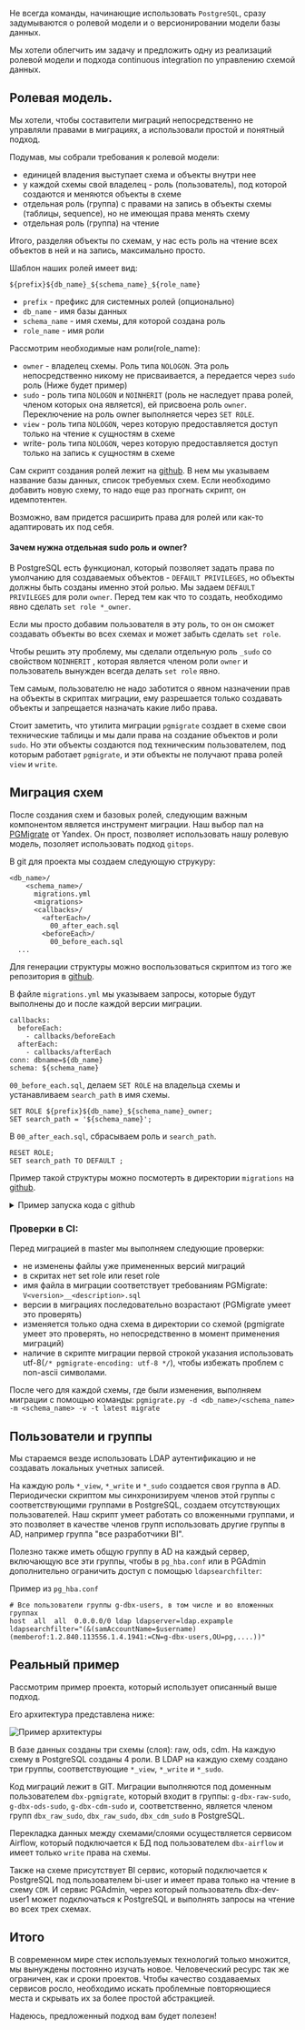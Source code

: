 Не всегда команды, начинающие использовать `PostgreSQL`, сразу задумываются о ролевой модели и о версионировании модели базы данных.

Мы хотели облегчить им задачу и предложить одну из реализаций ролевой модели и подхода continuous integration по управлению схемой данных.


## Ролевая модель.

Мы хотели, чтобы составители миграций непосредственно не управляли правами в миграциях, а использовали простой и понятный подход. 

Подумав, мы собрали требования к ролевой модели:
- единицей владения выступает схема и объекты внутри нее
- у каждой схемы свой владелец - роль (пользователь), под которой создаются и меняются объекты в схеме
- отдельная роль (группа) с правами на запись в объекты схемы (таблицы, sequence), но не имеющая права менять схему
- отдельная роль (группа) на чтение

Итого, разделяя объекты по схемам, у нас есть роль на чтение всех объектов в ней и на запись, максимально просто.

Шаблон наших ролей имеет вид:

`${prefix}${db_name}_${schema_name}_${role_name}`

* `prefix` - префикс для системных ролей (опционально)
* `db_name` -  имя базы данных
* `schema_name` - имя схемы, для которой создана роль
* `role_name` - имя роли


Рассмотрим необходимые нам роли(role_name):
* `owner` - владелец схемы. Роль типа `NOLOGON`. Эта роль непосредственно никому не присваивается, а передается через `sudo` роль (Ниже будет пример)
* `sudo` - роль типа `NOLOGON` и `NOINHERIT` (роль не наследует права ролей, членом которых она является), ей присвоена роль `owner`. Переключение на роль owner выполняется через `SET ROLE`.
* `view` - роль типа `NOLOGON`, через которую предоставляется доступ только на чтение к сущностям в схеме
* write- роль типа `NOLOGON`, через которую предоставляется доступ только на запись к сущностям в схеме

Сам скрипт создания ролей лежит на [github](https://github.com/e11it/pg_rbac_plus/).
В нем мы указываем название базы данных, список требуемых схем.
Если необходимо добавить новую схему, то надо еще раз прогнать скрипт, он идемпотентен.

Возможно, вам придется расширить права для ролей или как-то адаптировать их под себя.

#### Зачем нужна отдельная sudo роль и owner?

В PostgreSQL есть функционал, который позволяет задать права по умолчанию для создаваемых объектов - `DEFAULT PRIVILEGES`, но объекты должны быть созданы именно этой ролью.
Мы задаем `DEFAULT PRIVILEGES` для роли `owner`. Перед тем как что то создать, необходимо явно сделать `set role *_owner`.

Если мы просто добавим пользователя в эту роль, то он он сможет создавать объекты во всех схемах и может забыть сделать `set role`.

Чтобы решить эту проблему, мы сделали отдельную роль `_sudo` со свойством `NOINHERIT` , которая является членом роли `owner` и пользователь вынужден всегда делать `set role` явно.

Тем самым, пользователю не надо заботится о явном назначении прав на объекты в скриптах миграции, ему разрешается только создавать объекты и запрещается назначать какие либо права.

Стоит заметить, что утилита миграции `pgmigrate` создает в схеме свои технические таблицы и мы дали права на создание объектов и роли `sudo`. Но эти объекты создаются под техническим пользователем, под которым работает `pgmigrate`, и эти объекты не получают права ролей `view` и `write`.


## Миграция схем

После создания схем и базовых ролей, следующим важным компонентом является инструмент миграции.
Наш выбор пал на [PGMigrate](https://github.com/yandex/pgmigrate) от Yandex.
Он прост, позволяет использовать нашу ролевую модель, позоляет использовать подход `gitops`.

В git для проекта мы создаем следующую струкуру:

```
<db_name>/
    <schema_name>/
      migrations.yml
      <migrations>
      <callbacks>/
        <afterEach>/
          00_after_each.sql
        <beforeEach>/
          00_before_each.sql
  ...
```

Для генерации структуры можно воспользоваться скриптом из того же репозитория в [github]().


В файле `migrations.yml` мы указываем запросы, которые будут выполнены до и после каждой версии миграции. 

```
callbacks:
  beforeEach:
    - callbacks/beforeEach
  afterEach:
    - callbacks/afterEach
conn: dbname=${db_name}
schema: ${schema_name}

```

`00_before_each.sql`, делаем `SET ROLE` на владельца схемы и устанавливаем `search_path` в имя схемы.

```
SET ROLE ${prefix}${db_name}_${schema_name}_owner;
SET search_path = '${schema_name}';

```

В `00_after_each.sql`, сбрасываем роль и `search_path`.
```
RESET ROLE;
SET search_path TO DEFAULT ;
```

Пример такой структуры можно посмотерть в директории `migrations` на [github](https://github.com/e11it/pg_rbac_plus).

    
<details>
  <summary>Пример запуска кода с github</summary>

    
  ```sh
    # Запускаем postgres и pgadmin
    $ docker-compose up -d postgres pgadmin
    
    # Создаем новую базу данных с именем dwh
    $ docker-compose exec -u postgres postgres psql -c 'CREATE DATABASE dwh'
    CREATE DATABASE
    
    # Создаем схемы и ролевую модель
    $ docker-compose exec -u postgres postgres /bin/bash /opt/scripts/create_schema.sh
    Schema: dwh_raw
    GRANT dwh_raw_view,dwh_raw_write TO dwh_raw_owner
    GRANT dwh_raw_view TO dwh_raw_sudo
    GRANT dwh_raw_owner TO dwh_raw_sudo
    GRANT CONNECT ON DATABASE dwh TO dwh_raw_view
    GRANT dwh_raw_view TO dwh_raw_write
    GRANT usage ON SCHEMA raw TO dwh_raw_view
    GRANT ALL ON SCHEMA raw TO dwh_raw_owner
    GRANT ALL ON SCHEMA raw TO dwh_raw_sudo
    ALTER DEFAULT PRIVILEGES FOR ROLE dwh_raw_owner IN SCHEMA raw GRANT SELECT ON SEQUENCES TO dwh_raw_view
    ALTER DEFAULT PRIVILEGES FOR ROLE dwh_raw_owner IN SCHEMA raw GRANT SELECT ON TABLES TO dwh_raw_view
    ALTER DEFAULT PRIVILEGES FOR ROLE dwh_raw_owner IN SCHEMA raw GRANT ALL ON SEQUENCES TO dwh_raw_write
    ALTER DEFAULT PRIVILEGES FOR ROLE dwh_raw_owner IN SCHEMA raw GRANT EXECUTE ON FUNCTIONS TO dwh_raw_write
    ALTER DEFAULT PRIVILEGES FOR ROLE dwh_raw_owner IN SCHEMA raw GRANT INSERT,UPDATE,DELETE,TRUNCATE ON TABLES TO dwh_raw_write
    Schema: dwh_ods
    GRANT dwh_ods_view,dwh_ods_write TO dwh_ods_owner
    GRANT dwh_ods_view TO dwh_ods_sudo
    GRANT dwh_ods_owner TO dwh_ods_sudo
    GRANT CONNECT ON DATABASE dwh TO dwh_ods_view
    GRANT dwh_ods_view TO dwh_ods_write
    GRANT usage ON SCHEMA ods TO dwh_ods_view
    GRANT ALL ON SCHEMA ods TO dwh_ods_owner
    GRANT ALL ON SCHEMA ods TO dwh_ods_sudo
    ALTER DEFAULT PRIVILEGES FOR ROLE dwh_ods_owner IN SCHEMA ods GRANT SELECT ON SEQUENCES TO dwh_ods_view
    ALTER DEFAULT PRIVILEGES FOR ROLE dwh_ods_owner IN SCHEMA ods GRANT SELECT ON TABLES TO dwh_ods_view
    ALTER DEFAULT PRIVILEGES FOR ROLE dwh_ods_owner IN SCHEMA ods GRANT ALL ON SEQUENCES TO dwh_ods_write
    ALTER DEFAULT PRIVILEGES FOR ROLE dwh_ods_owner IN SCHEMA ods GRANT EXECUTE ON FUNCTIONS TO dwh_ods_write
    ALTER DEFAULT PRIVILEGES FOR ROLE dwh_ods_owner IN SCHEMA ods GRANT INSERT,UPDATE,DELETE,TRUNCATE ON TABLES TO dwh_ods_write
    Schema: dwh_cdm
    GRANT dwh_cdm_view,dwh_cdm_write TO dwh_cdm_owner
    GRANT dwh_cdm_view TO dwh_cdm_sudo
    GRANT dwh_cdm_owner TO dwh_cdm_sudo
    GRANT CONNECT ON DATABASE dwh TO dwh_cdm_view
    GRANT dwh_cdm_view TO dwh_cdm_write
    GRANT usage ON SCHEMA cdm TO dwh_cdm_view
    GRANT ALL ON SCHEMA cdm TO dwh_cdm_owner
    GRANT ALL ON SCHEMA cdm TO dwh_cdm_sudo
    ALTER DEFAULT PRIVILEGES FOR ROLE dwh_cdm_owner IN SCHEMA cdm GRANT SELECT ON SEQUENCES TO dwh_cdm_view
    ALTER DEFAULT PRIVILEGES FOR ROLE dwh_cdm_owner IN SCHEMA cdm GRANT SELECT ON TABLES TO dwh_cdm_view
    ALTER DEFAULT PRIVILEGES FOR ROLE dwh_cdm_owner IN SCHEMA cdm GRANT ALL ON SEQUENCES TO dwh_cdm_write
    ALTER DEFAULT PRIVILEGES FOR ROLE dwh_cdm_owner IN SCHEMA cdm GRANT EXECUTE ON FUNCTIONS TO dwh_cdm_write
    ALTER DEFAULT PRIVILEGES FOR ROLE dwh_cdm_owner IN SCHEMA cdm GRANT INSERT,UPDATE,DELETE,TRUNCATE ON TABLES TO dwh_cdm_write
    
    # Создаем пользователя для выполнения миграций и добавляем в sudo группы
    $ docker-compose exec -u postgres postgres psql -c "create user pgmigrate with password '1234' in group dwh_raw_sudo,dwh_ods_sudo,dwh_cdm_sudo;"
    CREATE ROLE
    
    # Выполняем миграции
    $ docker-compose run pgmigrate bash /opt/scripts/do_migrate.sh
    + pgmigrate -d /opt/migrations/dwh/raw -v -m raw --check_serial_versions -t latest migrate
    + pgmigrate -d /opt/migrations/dwh/ods -v -m ods --check_serial_versions -t latest migrate
    + pgmigrate -d /opt/migrations/dwh/cdm -v -m cdm --check_serial_versions -t latest migrate

    # Подключаемся к базе dwh с помощью psql
    $ docker-compose exec -u postgres postgres psql -d dwh
    psql (15.1 (Debian 15.1-1.pgdg110+1))
    Type "help" for help.

    dwh=# \dn
          List of schemas
      Name  |       Owner
    --------+-------------------
     cdm    | postgres
     ods    | postgres
     public | pg_database_owner
     raw    | postgres
    (4 rows)

    dwh=# \dt raw.*
                    List of relations
     Schema |      Name      | Type  |     Owner
    --------+----------------+-------+---------------
     raw    | foo            | table | dwh_raw_owner
     raw    | schema_version | table | pgmigrate
    (2 rows)
  ```
</details>

### Проверки в CI:

Перед миграцией в master мы выполняем следующие проверки:

- не изменены файлы уже примененных версий миграций
- в скритах нет set role или reset role
- имя файла в миграции соответствует требованиям PGMigrate: `V<version>__<description>.sql`
- версии в миграциях последовательно возрастают (PGMigrate умеет это проверять)
- изменяется только одна схема в директории со схемой (pgmigrate умеет это проверять, но непосредственно в момент применения миграций)
- наличие в скрипте миграции первой строкой указания использовать utf-8(`/* pgmigrate-encoding: utf-8 */`), чтобы избежать проблем с non-ascii символами.

После чего для каждой схемы, где были изменения, выполняем миграции с помощью команды:
`pgmigrate.py -d <db_name>/<schema_name> -m <schema_name> -v -t latest migrate`

## Пользователи и группы

Мы стараемся везде использовать LDAP аутентификацию и не создавать локальных учетных записей.

На каждую роль `*_view`, `*_write` и `*_sudo` создается своя группа в AD.
Периодически скриптом мы синхронизируем членов этой группы с соответствующими группами в PostgreSQL, создаем отсутствующих пользователей. Наш скрипт умеет работать со вложенными группами, и это позволяет в качестве членов групп использовать другие группы в AD, например группа "все разработчики BI".

Полезно также иметь общую группу в AD на каждый сервер, включающую все эти группы, чтобы в `pg_hba.conf` или в PGAdmin дополнительно ограничить доступ с помощью `ldapsearchfilter`:

Пример из `pg_hba.conf`

```
# Все пользователи группы g-dbx-users, в том числе и во вложенных группах
host  all  all	0.0.0.0/0 ldap ldapserver=ldap.expample ldapsearchfilter="(&(samAccountName=$username)(memberof:1.2.840.113556.1.4.1941:=CN=g-dbx-users,OU=pg,....))"
```

## Реальный пример

Рассмотрим пример проекта, который использует описанный выше подход.

Его архитектура представлена ниже:

![Пример архитектуры](img/arch_example.jpg)

В базе данных созданы три схемы (слоя): raw, ods, cdm. На каждую схему в PostgreSQL созданы 4 роли.
В LDAP на каждую схему создано три группы, соответствующие `*_view`, `*_write` и `*_sudo`.

Код миграций лежит в GIT. Миграции выполняются под доменным пользователем `dbx-pgmigrate`, который входит в группы: `g-dbx-raw-sudo`, `g-dbx-ods-sudo`, `g-dbx-cdm-sudo` и, соответственно, является членом групп `dbx_raw_sudo`, `dbx_raw_sudo`, `dbx_cdm_sudo` в PostgreSQL.

Перекладка данных между схемами/слоями осуществляется сервисом Airflow, который подключается к БД под пользователем `dbx-airflow` и имеет только `write` права на схемы.

Также на схеме присутствует BI сервис, который подключается к PostgreSQL под пользователем bi-user и имеет права только на чтение в схему `CDM`.
И сервис PGAdmin, через который пользователь dbx-dev-user1 может подключаться к PostgreSQL и выполнять запросы на чтение во всех трех схемах.



## Итого

В современном мире стек используемых технологий только множится, мы вынуждены постоянно изучать новое. Человеческий ресурс так же ограничен, как и сроки проектов. Чтобы качество создаваемых сервисов росло, необходимо искать проблемные повторяющиеся места и скрывать их за более простой абстракцией.

Надеюсь, предложенный подход вам будет полезен!
